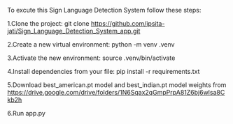 To excute this Sign Language Detection System follow these steps:

1.Clone the project: git clone <https://github.com/ipsita-jati/Sign_Language_Detection_System_app.git>

2.Create a new virtual environment: python -m venv .venv

3.Activate the new environment: source .venv/bin/activate

4.Install dependencies from your file: pip install -r requirements.txt

5.Download best_american.pt model and best_indian.pt model weights from https://drive.google.com/drive/folders/1N6Sqax2qGmpPrpA81Z6bj6wlsa8Ckb2h

6.Run app.py
